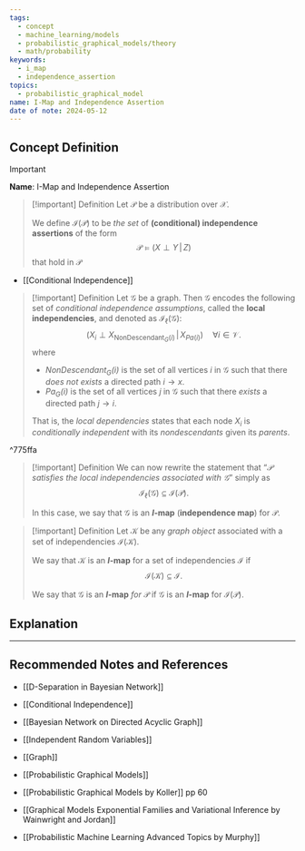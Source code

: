 ```yaml
---
tags:
  - concept
  - machine_learning/models
  - probabilistic_graphical_models/theory
  - math/probability
keywords:
  - i_map
  - independence_assertion
topics:
  - probabilistic_graphical_model
name: I-Map and Independence Assertion
date of note: 2024-05-12
---
```


## Concept Definition

>[!important]
>**Name**: I-Map and Independence Assertion

>[!important] Definition
>Let $\mathcal{P}$ be a distribution over $\mathcal{X}$. 
>
>We define $\mathcal{I}(\mathcal{P})$ to be *the set* of **(conditional) independence assertions** of the form
>$$
>\mathcal{P} \vDash (X \perp Y \,|\, Z)
>$$
>that hold in $\mathcal{P}$

- [[Conditional Independence]]


>[!important] Definition
>Let $\mathcal{G}$ be a graph. Then $\mathcal{G}$ encodes the following set of *conditional independence assumptions*, called the **local independencies**, and denoted as $\mathcal{I}_{\ell}(\mathcal{G})$:
>$$
>\left( X_{i} \perp X_{\text{NonDescendant}_{G}(i)} \,|\,X_{Pa(i)}\right)\quad \forall i\in \mathcal{V}.
>$$
>where 
>- *NonDescendant$_{G}(i)$* is the set of all vertices $i$ in $\mathcal{G}$ such that there *does not exists* a directed path $i\to x$.
>- *Pa$_{G}(i)$* is the set of all vertices $j$ in $\mathcal{G}$ such that there *exists* a directed path $j\to i$.
>  
>  
>That is, the *local dependencies* states that each node $X_{i}$ is *conditionally independent* with its *nondescendants* given its *parents*.
>

^775ffa


>[!important] Definition
>We can now rewrite the statement that “*$\mathcal{P}$ satisfies the local independencies associated with $\mathcal{G}$*” simply as $$\mathcal{I}_{\ell}(\mathcal{G}) \subseteq \mathcal{I}(\mathcal{P}).$$
>
>In this case, we say that $\mathcal{G}$ is an **$I$-map** (**independence map**) for $\mathcal{P}$.


>[!important] Definition
>Let $\mathcal{K}$ be any *graph object* associated with a set of independencies $\mathcal{I}(\mathcal{K})$.
>
>We say that $\mathcal{K}$ is an **$I$-map** for a set of independencies $\mathcal{I}$ if $$\mathcal{I}(\mathcal{K}) \subseteq \mathcal{I}.$$
>
>We say that $\mathcal{G}$ is an **$I$-map** *for* $\mathcal{P}$ if $\mathcal{G}$ is an **$I$-map** for $\mathcal{I}(\mathcal{P}).$


## Explanation





-----------
##  Recommended Notes and References


- [[D-Separation in Bayesian Network]]
- [[Conditional Independence]]
- [[Bayesian Network on Directed Acyclic Graph]]
- [[Independent Random Variables]]

- [[Graph]]
- [[Probabilistic Graphical Models]]


- [[Probabilistic Graphical Models by Koller]] pp 60
- [[Graphical Models Exponential Families and Variational Inference by Wainwright and Jordan]]
- [[Probabilistic Machine Learning Advanced Topics by Murphy]]
